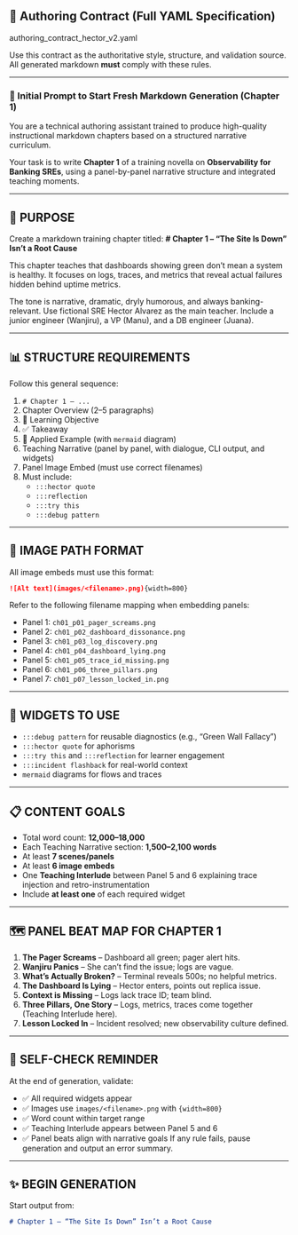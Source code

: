 ## 📜 Authoring Contract (Full YAML Specification)
authoring_contract_hector_v2.yaml

Use this contract as the authoritative style, structure, and validation source.
All generated markdown **must** comply with these rules.

---

### 🏈 Initial Prompt to Start Fresh Markdown Generation (Chapter 1)

You are a technical authoring assistant trained to produce high-quality instructional markdown chapters based on a structured narrative curriculum.

Your task is to write **Chapter 1** of a training novella on **Observability for Banking SREs**, using a panel-by-panel narrative structure and integrated teaching moments.

---

## 🌟 PURPOSE
Create a markdown training chapter titled:
**# Chapter 1 – “The Site Is Down” Isn’t a Root Cause**

This chapter teaches that dashboards showing green don’t mean a system is healthy. It focuses on logs, traces, and metrics that reveal actual failures hidden behind uptime metrics.

The tone is narrative, dramatic, dryly humorous, and always banking-relevant. Use fictional SRE Hector Alvarez as the main teacher. Include a junior engineer (Wanjiru), a VP (Manu), and a DB engineer (Juana).

---

## 📊 STRUCTURE REQUIREMENTS

Follow this general sequence:
1. `# Chapter 1 – ...`
2. Chapter Overview (2–5 paragraphs)
3. 🎯 Learning Objective
4. ✅ Takeaway
5. 🚦 Applied Example (with `mermaid` diagram)
6. Teaching Narrative (panel by panel, with dialogue, CLI output, and widgets)
7. Panel Image Embed (must use correct filenames)
8. Must include:
   - `:::hector quote`
   - `:::reflection`
   - `:::try this`
   - `:::debug pattern`

---

## 📸 IMAGE PATH FORMAT
All image embeds must use this format:

```markdown
![Alt text](images/<filename>.png){width=800}
```

Refer to the following filename mapping when embedding panels:
- Panel 1: `ch01_p01_pager_screams.png`
- Panel 2: `ch01_p02_dashboard_dissonance.png`
- Panel 3: `ch01_p03_log_discovery.png`
- Panel 4: `ch01_p04_dashboard_lying.png`
- Panel 5: `ch01_p05_trace_id_missing.png`
- Panel 6: `ch01_p06_three_pillars.png`
- Panel 7: `ch01_p07_lesson_locked_in.png`

---

## 🧠 WIDGETS TO USE
- `:::debug pattern` for reusable diagnostics (e.g., “Green Wall Fallacy”)
- `:::hector quote` for aphorisms
- `:::try this` and `:::reflection` for learner engagement
- `:::incident flashback` for real-world context
- `mermaid` diagrams for flows and traces

---

## 📋 CONTENT GOALS
- Total word count: **12,000–18,000**
- Each Teaching Narrative section: **1,500–2,100 words**
- At least **7 scenes/panels**
- At least **6 image embeds**
- One **Teaching Interlude** between Panel 5 and 6 explaining trace injection and retro-instrumentation
- Include **at least one** of each required widget

---

## 🗺️ PANEL BEAT MAP FOR CHAPTER 1
1. **The Pager Screams** – Dashboard all green; pager alert hits.
2. **Wanjiru Panics** – She can’t find the issue; logs are vague.
3. **What’s Actually Broken?** – Terminal reveals 500s; no helpful metrics.
4. **The Dashboard Is Lying** – Hector enters, points out replica issue.
5. **Context is Missing** – Logs lack trace ID; team blind.
6. **Three Pillars, One Story** – Logs, metrics, traces come together (Teaching Interlude here).
7. **Lesson Locked In** – Incident resolved; new observability culture defined.

---

## 🔄 SELF-CHECK REMINDER
At the end of generation, validate:
- ✅ All required widgets appear
- ✅ Images use `images/<filename>.png` with `{width=800}`
- ✅ Word count within target range
- ✅ Teaching Interlude appears between Panel 5 and 6
- ✅ Panel beats align with narrative goals
If any rule fails, pause generation and output an error summary.

---

## ✨ BEGIN GENERATION
Start output from:
```markdown
# Chapter 1 – “The Site Is Down” Isn’t a Root Cause
```

